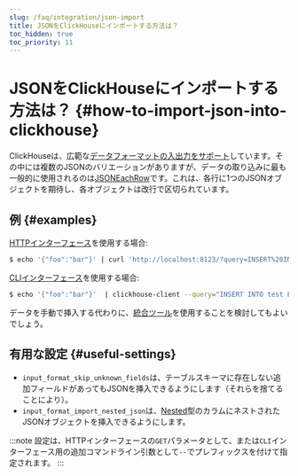 ```yaml
---
slug: /faq/integration/json-import
title: JSONをClickHouseにインポートする方法は？
toc_hidden: true
toc_priority: 11
---
```



# JSONをClickHouseにインポートする方法は？ {#how-to-import-json-into-clickhouse}

ClickHouseは、広範な[データフォーマットの入出力をサポート](../../interfaces/formats.md)しています。その中には複数のJSONのバリエーションがありますが、データの取り込みに最も一般的に使用されるのは[JSONEachRow](../../interfaces/formats.md#jsoneachrow)です。これは、各行に1つのJSONオブジェクトを期待し、各オブジェクトは改行で区切られています。

## 例 {#examples}

[HTTPインターフェース](../../interfaces/http.md)を使用する場合:

``` bash
$ echo '{"foo":"bar"}' | curl 'http://localhost:8123/?query=INSERT%20INTO%20test%20FORMAT%20JSONEachRow' --data-binary @-
```

[CLIインターフェース](../../interfaces/cli.md)を使用する場合:

``` bash
$ echo '{"foo":"bar"}'  | clickhouse-client --query="INSERT INTO test FORMAT JSONEachRow"
```

データを手動で挿入する代わりに、[統合ツール](../../integrations/index.mdx)を使用することを検討してもよいでしょう。

## 有用な設定 {#useful-settings}

- `input_format_skip_unknown_fields`は、テーブルスキーマに存在しない追加フィールドがあってもJSONを挿入できるようにします（それらを捨てることにより）。
- `input_format_import_nested_json`は、[Nested](../../sql-reference/data-types/nested-data-structures/index.md)型のカラムにネストされたJSONオブジェクトを挿入できるようにします。

:::note
設定は、HTTPインターフェースの`GET`パラメータとして、または`CLI`インターフェース用の追加コマンドライン引数として`--`でプレフィックスを付けて指定されます。
:::
